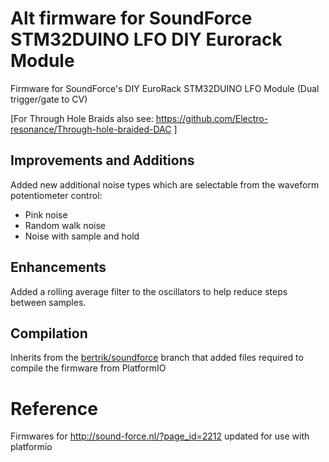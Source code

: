 # Alt firmware for SoundForce STM32DUINO LFO DIY Eurorack Module

Firmware for SoundForce's DIY EuroRack STM32DUINO LFO Module (Dual trigger/gate to CV)

[For Through Hole Braids also see: https://github.com/Electro-resonance/Through-hole-braided-DAC ]

## Improvements and Additions
Added new additional noise types which are selectable from the waveform potentiometer control:

* Pink noise
* Random walk noise
* Noise with sample and hold

## Enhancements
Added a rolling average filter to the oscillators to help reduce steps between samples.

## Compilation
Inherits from the [bertrik/soundforce](https://github.com/bertrik/soundforce) branch that added files required to compile the firmware from PlatformIO

# Reference
Firmwares for http://sound-force.nl/?page_id=2212 updated for use with platformio
